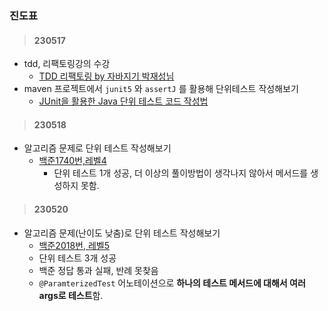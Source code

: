 ### 진도표

> #### 230517
  - tdd, 리팩토링강의 수강
     - [ TDD 리팩토링 by 자바지기 박재성님](https://www.youtube.com/watch?v=bIeqAlmNRrA&ab_channel=%EC%9A%B0%EC%95%84%ED%95%9C%ED%85%8C%ED%81%AC)
  - maven 프로젝트에서 `junit5` 와 `assertJ` 를 활용해 단위테스트 작성해보기
    - [JUnit을 활용한 Java 단위 테스트 코드 작성법](https://mangkyu.tistory.com/144)
> #### 230518
  - 알고리즘 문제로 단위 테스트 작성해보기
    - [백준1740번,레벨4](https://www.acmicpc.net/problem/1740)
      - 단위 테스트 1개 성공, 더 이상의 풀이방법이 생각나지 않아서 메서드를 생성하지 못함.
> #### 230520
   - 알고리즘 문제(난이도 낮춤)로 단위 테스트 작성해보기
     - [백준2018번, 레벨5](https://www.acmicpc.net/problem/2018)
     - 단위 테스트 3개 성공
     - 백준 정답 통과 실패, 반례 못찾음
     - `@ParamterizedTest` 어노테이션으로 **하나의 테스트 메서드에 대해서 여러 args로 테스트**함.